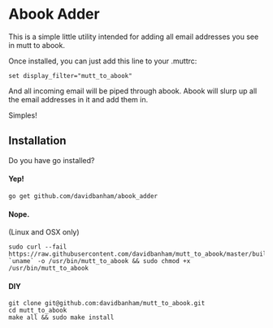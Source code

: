 # Abook Adder

This is a simple little utility intended for adding all email addresses you see in mutt to abook.

Once installed, you can just add this line to your .muttrc:

```
set display_filter="mutt_to_abook"
```

And all incoming email will be piped through abook. Abook will slurp up all the email addresses in it and add them in.

Simples!

## Installation

Do you have go installed?

#### Yep!

```
go get github.com/davidbanham/abook_adder
```

#### Nope.

(Linux and OSX only)
```
sudo curl --fail https://raw.githubusercontent.com/davidbanham/mutt_to_abook/master/build/mutt_to_abook-`uname` -o /usr/bin/mutt_to_abook && sudo chmod +x /usr/bin/mutt_to_abook
```

#### DIY

```
git clone git@github.com:davidbanham/mutt_to_abook.git
cd mutt_to_abook
make all && sudo make install
```
